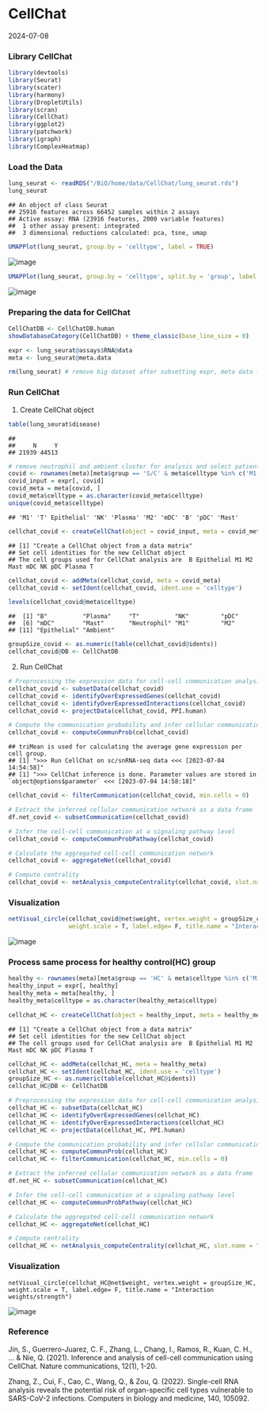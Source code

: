CellChat
================
2024-07-08

### **Library CellChat**

``` r
library(devtools)
library(Seurat)
library(scater)
library(harmony)
library(DropletUtils)
library(scran)
library(CellChat)
library(ggplot2)
library(patchwork)
library(igraph)
library(ComplexHeatmap)
```

### **Load the Data**

``` r
lung_seurat <- readRDS("/BiO/home/data/CellChat/lung_seurat.rds")
lung_seurat
```

    ## An object of class Seurat 
    ## 25916 features across 66452 samples within 2 assays 
    ## Active assay: RNA (23916 features, 2000 variable features)
    ##  1 other assay present: integrated
    ##  3 dimensional reductions calculated: pca, tsne, umap

``` r
UMAPPlot(lung_seurat, group.by = 'celltype', label = TRUE)
```
![image](https://github.com/CB-postech/Workshop-hands-on-materials/assets/98519284/64667fa6-b693-4d0e-a13e-54efafd5c80c)

``` r
UMAPPlot(lung_seurat, group.by = 'celltype', split.by = 'group', label = TRUE)
```
![image](https://github.com/CB-postech/Workshop-hands-on-materials/assets/98519284/6f4d2ca0-ea6c-4bab-b405-8cbe3c0c785d)

### **Preparing the data for CellChat**

``` r
CellChatDB <- CellChatDB.human
showDatabaseCategory(CellChatDB) + theme_classic(base_line_size = 0)
```

``` r
expr <- lung_seurat@assays$RNA@data
meta <- lung_seurat@meta.data

rm(lung_seurat) # remove big dataset after subsetting expr, meta data from this data
```

### **Run CellChat**

1.  Create CellChat object

``` r
table(lung_seurat$disease)
```

    ## 
    ##     N     Y 
    ## 21939 44513

``` r
# remove neutrophil and ambient cluster for analysis and select patient group (Severe covid: S/C)
covid <- rownames(meta)[meta$group == 'S/C' & meta$celltype %in% c('M1','M2','mDC','T','NK','B','Epithelial','pDC','Plasma','Mast')]
covid_input = expr[, covid]
covid_meta = meta[covid, ]
covid_meta$celltype = as.character(covid_meta$celltype)
unique(covid_meta$celltype)
```
    ## 'M1' 'T' Epithelial' 'NK' 'Plasma' 'M2' 'mDC' 'B' 'pDC' 'Mast'

``` r
cellchat_covid <- createCellChat(object = covid_input, meta = covid_meta, group.by = 'celltype')
```

    ## [1] "Create a CellChat object from a data matrix"
    ## Set cell identities for the new CellChat object 
    ## The cell groups used for CellChat analysis are  B Epithelial M1 M2 Mast mDC NK pDC Plasma T 

``` r
cellchat_covid <- addMeta(cellchat_covid, meta = covid_meta)
cellchat_covid <- setIdent(cellchat_covid, ident.use = 'celltype')

levels(cellchat_covid@meta$celltype)
```

    ##  [1] "B"          "Plasma"     "T"          "NK"         "pDC"       
    ##  [6] "mDC"        "Mast"       "Neutrophil" "M1"         "M2"        
    ## [11] "Epithelial" "Ambient"

``` r
groupSize_covid <- as.numeric(table(cellchat_covid@idents))
cellchat_covid@DB <- CellChatDB
```

2.  Run CellChat

``` r
# Preprocessing the expression data for cell-cell communication analysis
cellchat_covid <- subsetData(cellchat_covid)
cellchat_covid <- identifyOverExpressedGenes(cellchat_covid)
cellchat_covid <- identifyOverExpressedInteractions(cellchat_covid)
cellchat_covid <- projectData(cellchat_covid, PPI.human)

# Compute the communication probability and infer cellular communication network
cellchat_covid <- computeCommunProb(cellchat_covid)
```

    ## triMean is used for calculating the average gene expression per cell group. 
    ## [1] ">>> Run CellChat on sc/snRNA-seq data <<< [2023-07-04 14:54:58]"
    ## [1] ">>> CellChat inference is done. Parameter values are stored in `object@options$parameter` <<< [2023-07-04 14:58:18]"

``` r
cellchat_covid <- filterCommunication(cellchat_covid, min.cells = 0)

# Extract the inferred cellular communication network as a data frame
df.net_covid <- subsetCommunication(cellchat_covid)

# Infer the cell-cell communication at a signaling pathway level
cellchat_covid <- computeCommunProbPathway(cellchat_covid)

# Calculate the aggregated cell-cell communication network
cellchat_covid <- aggregateNet(cellchat_covid)

# Compute centrality
cellchat_covid <- netAnalysis_computeCentrality(cellchat_covid, slot.name = "netP")
```

### **Visualization**

``` r
netVisual_circle(cellchat_covid@net$weight, vertex.weight = groupSize_covid,
                 weight.scale = T, label.edge= F, title.name = "Interaction weights/strength")
```
![image](https://github.com/CB-postech/Workshop-hands-on-materials/assets/98519284/e9526333-a65f-42e7-a30e-82d577433ed3)



### Process same process for healthy control(HC) group

```r
healthy <- rownames(meta)[meta$group == 'HC' & meta$celltype %in% c('M1','M2','mDC','T','NK','B','Epithelial','pDC','Plasma','Mast')]
healthy_input = expr[, healthy]
healthy_meta = meta[healthy, ]
healthy_meta$celltype = as.character(healthy_meta$celltype)
```

```r
cellchat_HC <- createCellChat(object = healthy_input, meta = healthy_meta, group.by = 'celltype')
```

    ## [1] "Create a CellChat object from a data matrix"
    ## Set cell identities for the new CellChat object 
    ## The cell groups used for CellChat analysis are  B Epithelial M1 M2 Mast mDC NK pDC Plasma T 

```r
cellchat_HC <- addMeta(cellchat_HC, meta = healthy_meta)
cellchat_HC <- setIdent(cellchat_HC, ident.use = 'celltype')
groupSize_HC <- as.numeric(table(cellchat_HC@idents))
cellchat_HC@DB <- CellChatDB
```

```r
# Preprocessing the expression data for cell-cell communication analysis
cellchat_HC <- subsetData(cellchat_HC)
cellchat_HC <- identifyOverExpressedGenes(cellchat_HC)
cellchat_HC <- identifyOverExpressedInteractions(cellchat_HC)
cellchat_HC <- projectData(cellchat_HC, PPI.human)

# Compute the communication probability and infer cellular communication network
cellchat_HC <- computeCommunProb(cellchat_HC)
cellchat_HC <- filterCommunication(cellchat_HC, min.cells = 0)

# Extract the inferred cellular communication network as a data frame
df.net_HC <- subsetCommunication(cellchat_HC)

# Infer the cell-cell communication at a signaling pathway level
cellchat_HC <- computeCommunProbPathway(cellchat_HC)

# Calculate the aggregated cell-cell communication network
cellchat_HC <- aggregateNet(cellchat_HC)

# Compute centrality
cellchat_HC <- netAnalysis_computeCentrality(cellchat_HC, slot.name = "netP")

```
### **Visualization**
```
netVisual_circle(cellchat_HC@net$weight, vertex.weight = groupSize_HC, weight.scale = T, label.edge= F, title.name = "Interaction weights/strength")
```
![image](https://github.com/CB-postech/Workshop-hands-on-materials/assets/98519284/77257d17-3f71-46d4-b54b-aae3897542c0)





### **Reference**

Jin, S., Guerrero-Juarez, C. F., Zhang, L., Chang, I., Ramos, R., Kuan,
C. H., … & Nie, Q. (2021). Inference and analysis of cell-cell
communication using CellChat. Nature communications, 12(1), 1-20. 

Zhang, Z., Cui, F., Cao, C., Wang, Q., & Zou, Q. (2022). Single-cell RNA
analysis reveals the potential risk of organ-specific cell types
vulnerable to SARS-CoV-2 infections. Computers in biology and medicine,
140, 105092.
